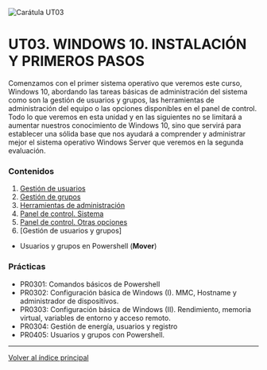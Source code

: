 ![Carátula UT03](imgs/caratula_ut03.png)

# UT03. WINDOWS 10. INSTALACIÓN Y PRIMEROS PASOS

Comenzamos con el primer sistema operativo que veremos este curso, Windows 10, abordando las tareas básicas de administración del sistema como son la gestión de usuarios y grupos, las herramientas de administración del equipo o las opciones disponibles en el panel de control. Todo lo que veremos en esta unidad y en las siguientes no se limitará a aumentar nuestros conocimiento de Windows 10, sino que servirá para establecer una sólida base que nos ayudará a comprender y administrar mejor el sistema operativo Windows Server que veremos en la segunda evaluación.

### Contenidos

1. [Gestión de usuarios](01_usuarios.md)
2. [Gestión de grupos](02_grupos.md)
3. [Herramientas de administración](03_herramientas_administración.md)
4. [Panel de control. Sistema](04_sistema.md)
5. [Panel de control. Otras opciones](05_otras_opciones.md)
6. [Gestión de usuarios y grupos]
- Usuarios y grupos en Powershell (**Mover**)


### Prácticas

- PR0301: Comandos básicos de Powershell
- PR0302: Configuración básica de Windows (I). MMC, Hostname y administrador de dispositivos.
- PR0303: Configuración básica de Windows (II). Rendimiento, memoria virtual, variables de entorno y acceso remoto.
- PR0304: Gestión de energía, usuarios y registro
- PR0405: Usuarios y grupos con Powershell.


***
[Volver al índice principal](../index.md)